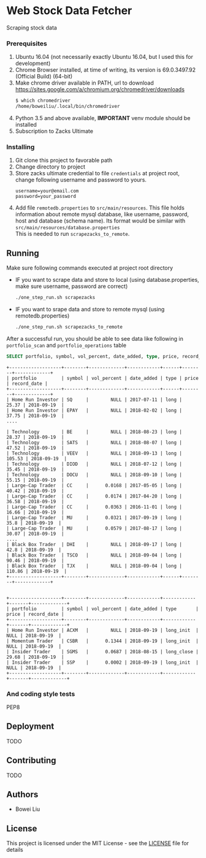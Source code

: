 # Web Stock Data Fetcher

Scraping stock data

### Prerequisites

1. Ubuntu 16.04 (not necessarily exactly Ubuntu 16.04, but I used this for development)
2. Chrome Browser installed, at time of writing, its version is 69.0.3497.92 (Official Build) (64-bit)
3. Make chrome driver available in PATH, url to download https://sites.google.com/a/chromium.org/chromedriver/downloads
    ```bash
    $ which chromedriver
    /home/boweiliu/.local/bin/chromedriver
    ```
4. Python 3.5 and above available, **IMPORTANT** venv module should be installed
5. Subscription to Zacks Ultimate 

### Installing

1. Git clone this project to favorable path
2. Change directory to project
3. Store zacks ultimate credential to file `credentials` at project root, change following username and password to yours.
    ```properties
    username=your@email.com
    password=your_password
    ```
4. Add file `remotedb.properties` to `src/main/resources`. This file holds information about remote mysql
  database, like username, password, host and database (schema name). Its format would be similar with 
  `src/main/resources/database.properties`   
  This is needed to run `scrapezacks_to_remote`.

## Running

Make sure following commands executed at project root directory

* IF you want to scrape data and store to local (using database.properties, make sure username, password are correct)
    ```bash
    ./one_step_run.sh scrapezacks
    ```
* IF you want to srape data and store to remote mysql (using remotedb.properties)
    ```bash
    ./one_step_run.sh scrapezacks_to_remote
    ```

After a successful run, you should be able to see data like following in `portfolio_scan` and `portfolio_operations` 
table  

```SQL
SELECT portfolio, symbol, vol_percent, date_added, type, price, record_date FROM portfolio_scan;
```

```text
+-------------------+--------+-------------+------------+------+--------+-------------+
| portfolio         | symbol | vol_percent | date_added | type | price  | record_date |
+-------------------+--------+-------------+------------+------+--------+-------------+
| Home Run Investor | SQ     |        NULL | 2017-07-11 | long |  25.37 | 2018-09-19  |
| Home Run Investor | EPAY   |        NULL | 2018-02-02 | long |  37.75 | 2018-09-19  |
....

| Technology        | BE     |        NULL | 2018-08-23 | long |  28.37 | 2018-09-19  |
| Technology        | SATS   |        NULL | 2018-08-07 | long |  47.52 | 2018-09-19  |
| Technology        | VEEV   |        NULL | 2018-09-13 | long | 105.53 | 2018-09-19  |
| Technology        | DIOD   |        NULL | 2018-07-12 | long |  35.45 | 2018-09-19  |
| Technology        | DOCU   |        NULL | 2018-09-10 | long |  55.15 | 2018-09-19  |
| Large-Cap Trader  | CC     |      0.0168 | 2017-05-05 | long |  40.42 | 2018-09-19  |
| Large-Cap Trader  | CC     |      0.0174 | 2017-04-20 | long |  36.58 | 2018-09-19  |
| Large-Cap Trader  | CC     |      0.0363 | 2016-11-01 | long |  16.66 | 2018-09-19  |
| Large-Cap Trader  | MU     |      0.0321 | 2017-09-19 | long |   35.8 | 2018-09-19  |
| Large-Cap Trader  | MU     |      0.0579 | 2017-08-17 | long |  30.07 | 2018-09-19  |
....
| Black Box Trader  | DHI    |        NULL | 2018-09-17 | long |   42.8 | 2018-09-19  |
| Black Box Trader  | TSCO   |        NULL | 2018-09-04 | long |  90.46 | 2018-09-19  |
| Black Box Trader  | TJX    |        NULL | 2018-09-04 | long | 110.86 | 2018-09-19  |
+-------------------+--------+-------------+------------+------+--------+-------------+


+-------------------+--------+-------------+------------+------------+-------+-------------+
| portfolio         | symbol | vol_percent | date_added | type       | price | record_date |
+-------------------+--------+-------------+------------+------------+-------+-------------+
| Home Run Investor | ACXM   |        NULL | 2018-09-19 | long_init  |  NULL | 2018-09-19  |
| Momentum Trader   | CSBR   |      0.1344 | 2018-09-19 | long_init  |  NULL | 2018-09-19  |
| Insider Trader    | SGMS   |      0.0687 | 2018-08-15 | long_close | 29.68 | 2018-09-19  |
| Insider Trader    | SSP    |      0.0002 | 2018-09-19 | long_init  |  NULL | 2018-09-19  |
+-------------------+--------+-------------+------------+------------+-------+-------------+

```

### And coding style tests

PEP8

## Deployment

TODO

## Contributing

TODO

## Authors

* Bowei Liu

## License

This project is licensed under the MIT License - see the [LICENSE](LICENSE) file for details
